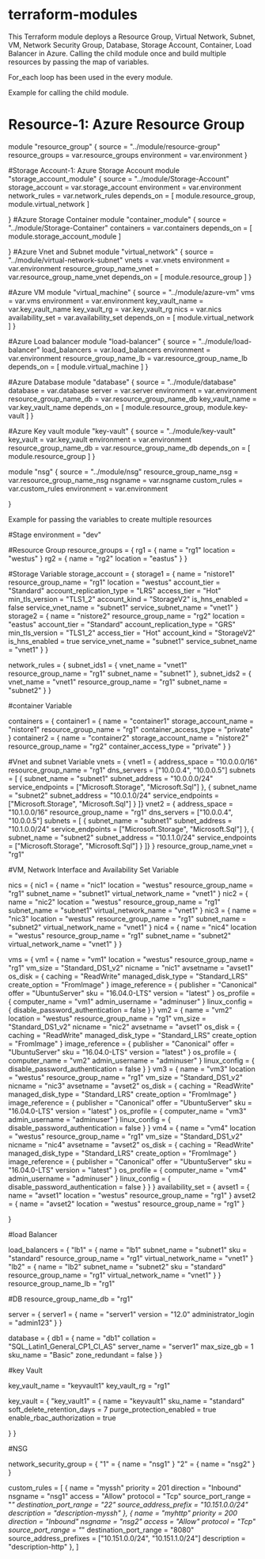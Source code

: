 # terraform-modules

This Terraform module deploys a Resource Group, Virtual Network, Subnet, VM, Network Security Group, Database, Storage Account, Container, Load Balancer in Azure. Calling the child module once and build multiple resources by passing the map of variables.

For_each loop has been used in the every module.

Example for calling the child module.

# Resource-1: Azure Resource Group
module "resource_group" {
  source          = "../module/resource-group"
  resource_groups = var.resource_groups
  environment     = var.environment
}

#Storage Account-1: Azure Storage Account
module "storage_account_module" {
  source = "../module/Storage-Account"
  storage_account = var.storage_account
  environment = var.environment
  network_rules = var.network_rules
  depends_on = [ module.resource_group, module.virtual_network ]

}
#Azure Storage Container
module "container_module" {
  source = "../module/Storage-Container"
  containers = var.containers
  depends_on = [ module.storage_account_module ]
  
}
#Azure Vnet and Subnet
module "virtual_network" {
  source = "../module/virtual-network-subnet"
  vnets = var.vnets
  environment = var.environment
  resource_group_name_vnet = var.resource_group_name_vnet
  depends_on = [ module.resource_group ]
}

#Azure VM
module "virtual_machine" {
  source = "../module/azure-vm"
  vms = var.vms
  environment = var.environment
  key_vault_name = var.key_vault_name
  key_vault_rg = var.key_vault_rg
  nics = var.nics
  availability_set = var.availability_set
  depends_on = [ module.virtual_network ]
}

#Azure Load balancer
module "load-balancer" {
  source = "../module/load-balancer"
  load_balancers = var.load_balancers
  environment = var.environment
  resource_group_name_lb = var.resource_group_name_lb
  depends_on = [ module.virtual_machine ]
}

#Azure Database
module "database" {
  source = "../module/database"
  database = var.database
  server = var.server
  environment = var.environment
  resource_group_name_db = var.resource_group_name_db
  key_vault_name = var.key_vault_name
  depends_on = [ module.resource_group, module.key-vault ]
}

#Azure Key vault
module "key-vault" {
  source = "../module/key-vault"
  key_vault = var.key_vault
  environment = var.environment
  resource_group_name_db = var.resource_group_name_db
  depends_on = [ module.resource_group ]
}

module "nsg" {
  source = "../module/nsg"
  resource_group_name_nsg = var.resource_group_name_nsg
  nsgname = var.nsgname
  custom_rules = var.custom_rules
  environment = var.environment
  
}

Example for passing the variables to create multiple resources

#Stage
environment = "dev"

#Resource Group
resource_groups = {
  rg1 = {
    name     = "rg1"
    location = "westus"
  }
  rg2 = {
    name     = "rg2"
    location = "eastus"
  }
}


#Storage Variable
storage_account = {
  storage1 = {
    name                = "nistore1"
    resource_group_name = "rg1"
    location            = "westus"
    account_tier        = "Standard"
    account_replication_type = "LRS"
    access_tier         = "Hot"
    min_tls_version     = "TLS1_2"
    account_kind        = "StorageV2"
    is_hns_enabled      = false
    service_vnet_name = "subnet1"
    service_subnet_name = "vnet1"
  }
  storage2 = {
    name                = "nistore2"
    resource_group_name = "rg2"
    location            = "eastus"
    account_tier        = "Standard"
    account_replication_type = "GRS"
    min_tls_version     = "TLS1_2"
    access_tier         = "Hot"
    account_kind        = "StorageV2"
    is_hns_enabled      = true
    service_vnet_name = "subnet1"
    service_subnet_name = "vnet1"
  }
}

network_rules = {
  subnet_ids1 = {
    vnet_name = "vnet1"
    resource_group_name  = "rg1"
    subnet_name = "subnet1"
  },
  subnet_ids2 = {
    vnet_name = "vnet1"
    resource_group_name  = "rg1"
    subnet_name = "subnet2"
  }
}

#container Variable

containers = {
  container1 = {
    name                  = "container1"
    storage_account_name  = "nistore1"
    resource_group_name   = "rg1"
    container_access_type = "private"
  }
  container2 = {
    name                  = "container2"
    storage_account_name  = "nistore2"
    resource_group_name   = "rg2"
    container_access_type = "private"
  }
}

#Vnet and subnet Variable
vnets = {
  vnet1 = {
    address_space = "10.0.0.0/16"
    resource_group_name = "rg1"
    dns_servers = ["10.0.0.4", "10.0.0.5"]
    subnets = [
      {
        subnet_name    = "subnet1"
        subnet_address = "10.0.0.0/24"
        service_endpoints = ["Microsoft.Storage", "Microsoft.Sql"]
      },
      {
        subnet_name    = "subnet2"
        subnet_address = "10.0.1.0/24"
        service_endpoints = ["Microsoft.Storage", "Microsoft.Sql"]
      }
      ]}
  vnet2 = {
    address_space = "10.1.0.0/16"
    resource_group_name = "rg1"
    dns_servers = ["10.0.0.4", "10.0.0.5"]
    subnets = [
      {
        subnet_name    = "subnet1"
        subnet_address = "10.1.0.0/24"
        service_endpoints = ["Microsoft.Storage", "Microsoft.Sql"]
      },
      {
        subnet_name    = "subnet2"
        subnet_address = "10.1.1.0/24"
        service_endpoints = ["Microsoft.Storage", "Microsoft.Sql"]
      }
      ]}
}
resource_group_name_vnet = "rg1"

#VM, Network Interface and Availability Set Variable

nics = {
  nic1 = {
    name = "nic1"
    location = "westus"
    resource_group_name = "rg1"
    subnet_name = "subnet1"
    virtual_network_name = "vnet1"
  }
  nic2 = {
    name = "nic2"
    location = "westus"
    resource_group_name = "rg1"
    subnet_name = "subnet1"
    virtual_network_name = "vnet1"
  }
  nic3 = {
    name = "nic3"
    location = "westus"
    resource_group_name = "rg1"
    subnet_name = "subnet2"
    virtual_network_name = "vnet1"
  }
  nic4 = {
    name = "nic4"
    location = "westus"
    resource_group_name = "rg1"
    subnet_name = "subnet2"
    virtual_network_name = "vnet1"
  }
}

vms = {
  vm1 = {
    name                = "vm1"
    location            = "westus"
    resource_group_name = "rg1"
    vm_size             = "Standard_DS1_v2"
    nicname             = "nic1"
    avsetname           = "avset1"
    os_disk = {
      caching          = "ReadWrite"
      managed_disk_type = "Standard_LRS"
      create_option    = "FromImage"
    }
    image_reference = {
      publisher = "Canonical"
      offer     = "UbuntuServer"
      sku       = "16.04.0-LTS"
      version   = "latest"
    }
    os_profile = {
      computer_name  = "vm1"
      admin_username = "adminuser"
    }
    linux_config = {
      disable_password_authentication = false
    }
  }
  vm2 = {
    name                = "vm2"
    location            = "westus"
    resource_group_name = "rg1"
    vm_size             = "Standard_DS1_v2"
    nicname             = "nic2"
    avsetname           = "avset1"
    os_disk = {
      caching          = "ReadWrite"
      managed_disk_type = "Standard_LRS"
      create_option    = "FromImage"
    }
    image_reference = {
      publisher = "Canonical"
      offer     = "UbuntuServer"
      sku       = "16.04.0-LTS"
      version   = "latest"
    }
    os_profile = {
      computer_name  = "vm2"
      admin_username = "adminuser"
    }
    linux_config = {
      disable_password_authentication = false
    }
  }
  vm3 = {
    name                = "vm3"
    location            = "westus"
    resource_group_name = "rg1"
    vm_size             = "Standard_DS1_v2"
    nicname             = "nic3"
    avsetname           = "avset2"
    os_disk = {
      caching          = "ReadWrite"
      managed_disk_type = "Standard_LRS"
      create_option    = "FromImage"
    }
    image_reference = {
      publisher = "Canonical"
      offer     = "UbuntuServer"
      sku       = "16.04.0-LTS"
      version   = "latest"
    }
    os_profile = {
      computer_name  = "vm3"
      admin_username = "adminuser"
    }
    linux_config = {
      disable_password_authentication = false
    }
  }
  vm4 = {
    name                = "vm4"
    location            = "westus"
    resource_group_name = "rg1"
    vm_size             = "Standard_DS1_v2"
    nicname             = "nic4"
    avsetname           = "avset2"
    os_disk = {
      caching          = "ReadWrite"
      managed_disk_type = "Standard_LRS"
      create_option    = "FromImage"
    }
    image_reference = {
      publisher = "Canonical"
      offer     = "UbuntuServer"
      sku       = "16.04.0-LTS"
      version   = "latest"
    }
    os_profile = {
      computer_name  = "vm4"
      admin_username = "adminuser"
    }
    linux_config = {
      disable_password_authentication = false
    }
  }
}
availability_set = {
  avset1 = {
    name                = "avset1"
    location            = "westus"
    resource_group_name = "rg1"
  }
  avset2 = {
    name                = "avset2"
    location            = "westus"
    resource_group_name = "rg1"
  }

}

#load Balancer

load_balancers = {
  "lb1" = {
    name                = "lb1"
    subnet_name         = "subnet1"
    sku                 = "standard"
    resource_group_name = "rg1"
    virtual_network_name = "vnet1"
  }
  "lb2" = {
    name                = "lb2"
    subnet_name         = "subnet2"
    sku                 = "standard"
    resource_group_name = "rg1"
    virtual_network_name = "vnet1"
  }
}
resource_group_name_lb = "rg1"

#DB
resource_group_name_db = "rg1"

server = {
  server1 = {
    name = "server1"
    version = "12.0"
    administrator_login = "admin123"
  }
}

database = {
  db1 = {
    name = "db1"
    collation = "SQL_Latin1_General_CP1_CI_AS"
    server_name = "server1"
    max_size_gb = 1
    sku_name = "Basic"
    zone_redundant = false
  }
}

#key Vault

key_vault_name = "keyvault1"
key_vault_rg = "rg1"

key_vault = {
  "key_vault1" = {
    name                = "keyvault1"
    sku_name            = "standard"
    soft_delete_retention_days = 7
    purge_protection_enabled = true
    enable_rbac_authorization = true
    
  }
}

#NSG

network_security_group = {
  "1" = {
    name = "nsg1"
  }
  "2" = {
    name = "nsg2"
  }
}

custom_rules = [
    {
      name                   = "myssh"
      priority               = 201
      direction              = "Inbound"
      nsgname                = "nsg1"
      access                 = "Allow"
      protocol               = "Tcp"
      source_port_range      = "*"
      destination_port_range = "22"
      source_address_prefix  = "10.151.0.0/24"
      description            = "description-myssh"
    },
    {
      name                    = "myhttp"
      priority                = 200
      direction               = "Inbound"
      nsgname                 = "nsg2"
      access                  = "Allow"
      protocol                = "Tcp"
      source_port_range       = "*"
      destination_port_range  = "8080"
      source_address_prefixes = ["10.151.0.0/24", "10.151.1.0/24"]
      description             = "description-http"
    },
  ]
